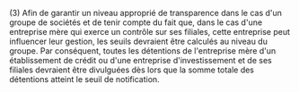 (3) Afin de garantir un niveau approprié de transparence dans le cas d'un groupe de sociétés et de tenir compte du fait que, dans le cas d'une entreprise mère qui exerce un contrôle sur ses filiales, cette entreprise peut influencer leur gestion, les seuils devraient être calculés au niveau du groupe. Par conséquent, toutes les détentions de l'entreprise mère d'un établissement de crédit ou d'une entreprise d'investissement et de ses filiales devraient être divulguées dès lors que la somme totale des détentions atteint le seuil de notification.